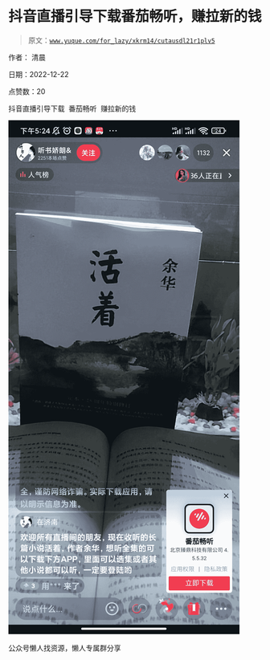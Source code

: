 # 抖音直播引导下载番茄畅听，赚拉新的钱

> 原文：[`www.yuque.com/for_lazy/xkrm14/cutausdl21r1plv5`](https://www.yuque.com/for_lazy/xkrm14/cutausdl21r1plv5)



作者： 清晨



日期：2022-12-22



点赞数：20



抖音直播引导下载  番茄畅听  赚拉新的钱



![](img/443cae3d7a0f92745ce2b52863dc12df.png)



公众号懒人找资源，懒人专属群分享

